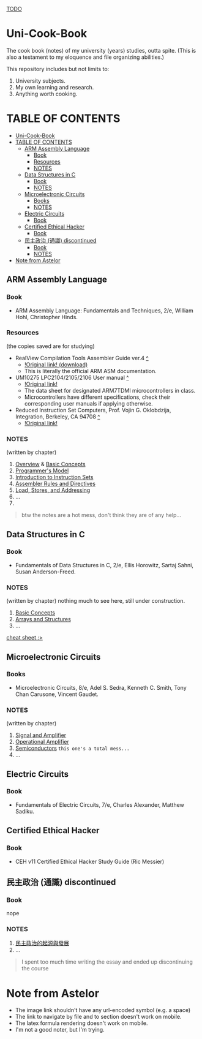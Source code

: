 [TODO](TODO.md)
# Uni-Cook-Book
The cook book (notes) of my university (years) studies, outta spite. (This is also a testament to my eloquence and file organizing abilities.)

This repository includes but not limits to:
1. University subjects.
2. My own learning and research.
3. Anything worth cooking.

# TABLE OF CONTENTS
- [Uni-Cook-Book](#uni-cook-book)
- [TABLE OF CONTENTS](#table-of-contents)
  - [ARM Assembly Language](#arm-assembly-language)
    - [Book](#book)
    - [Resources](#resources)
    - [NOTES](#notes)
  - [Data Structures in C](#data-structures-in-c)
    - [Book](#book-1)
    - [NOTES](#notes-1)
  - [Microelectronic Circuits](#microelectronic-circuits)
    - [Books](#books)
    - [NOTES](#notes-2)
  - [Electric Circuits](#electric-circuits)
    - [Book](#book-2)
  - [Certified Ethical Hacker](#certified-ethical-hacker)
    - [Book](#book-3)
  - [民主政治 (通識) discontinued](#民主政治-通識-discontinued)
    - [Book](#book-4)
    - [NOTES](#notes-3)
- [Note from Astelor](#note-from-astelor)


## ARM Assembly Language
### Book
- ARM Assembly Language: Fundamentals and Techniques, 2/e, William Hohl, Christopher Hinds.

### Resources
(the copies saved are for studying)
- RealView Compilation Tools Assembler Guide ver.4 [^](ARM-ASM/resources/DUI0204J_rvct_assembler_guide.pdf)
  - [!Original link! (download)](https://documentation-service.arm.com/static/5e9739fdc160f81d636ac1a2?token=)
  - This is literally the official ARM ASM documentation.
- UM10275 LPC2104/2105/2106 User manual [^](/ARM-ASM/resources/LPC2104_2105_2106.pdf)
  - [!Original link!](https://www.nxp.com/docs/en/user-guide/UM10275.pdf)
  - The data sheet for designated ARM7TDMI microcontrollers in class.
  - Microcontrollers have different specifications, check their corresponding user manuals if applying otherwise.
- Reduced Instruction Set Computers, Prof. Vojin G. Oklobdzija, Integration, Berkeley, CA 94708 [^](ARM-ASM/resources/RISC-Chaptr.PDF)
  - [!Original link!](https://www.ece.ucdavis.edu/~vojin/CLASSES/EEC180B/Fall99/Writings/RISC-Chaptr.PDF)

### NOTES
(written by chapter)
1. [Overview](/ARM-ASM/01-Overview.md) & [Basic Concepts](/ARM-ASM/01.2-Basics.md)
2. [Programmer's Model](/ARM-ASM/02-Programmer's-Model.md)
3. [Introduction to Instruction Sets](/ARM-ASM/03-Intro-to-Instruction-Sets.md)
4. [Assembler Rules and Directives](/ARM-ASM/04-Assembler-Rules-and-Directives.md)
5. [Load, Stores, and Addressing](/ARM-ASM/05-Loads-Stores-Addressing.md)
6. ...
7. 

> btw the notes are a hot mess, don't think they are of any help... 

## Data Structures in C
### Book
- Fundamentals of Data Structures in C, 2/e, Ellis Horowitz, Sartaj Sahni, Susan Anderson-Freed.

### NOTES
(written by chapter)
nothing much to see here, still under construction.
1. [Basic Concepts](/Data-Structure-in-C/01-Basic-Concepts.md)
2. [Arrays and Structures](/Data-Structure-in-C/02-Arrays-and-Structures.md)
3. ...

[cheat sheet :>](/Data-Structure-in-C/cheat-sheet.md)

## Microelectronic Circuits
### Books
- Microelectronic Circuits, 8/e, Adel S. Sedra, Kenneth C. Smith, Tony Chan Carusone, Vincent Gaudet.

### NOTES
(written by chapter)
1. [Signal and Amplifier](/Microeletronics-Circuits/01-signal-amp.md)
2. [Operational Amplifier](/Microeletronics-Circuits/02-op-amp.md)
3. [Semiconductors](/Microeletronics-Circuits/03-semiconductor.md) `this one's a total mess...`
4. ...

## Electric Circuits
### Book
- Fundamentals of Electric Circuits, 7/e, Charles Alexander, Matthew Sadiku.


## Certified Ethical Hacker
### Book
- CEH v11 Certified Ethical Hacker Study Guide (Ric Messier)

## 民主政治 (通識) discontinued
### Book
nope

### NOTES
1. [民主政治的起源與發展](/民主政治/01-Origins-and-Evolvement.md)
2. ...

> I spent too much time writing the essay and ended up discontinuing the course

# Note from Astelor

- The image link shouldn't have any url-encoded symbol (e.g. a space)
- The link to navigate by file and to section doesn't work on mobile.
- The latex formula rendering doesn't work on mobile.
- I'm not a good noter, but I'm trying.